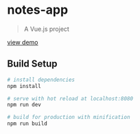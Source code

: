 # notes-app

> A Vue.js project

[view demo](https://zhangyoung99.github.io/vue-demo/notes-app/dist/index.html)

## Build Setup

``` bash
# install dependencies
npm install

# serve with hot reload at localhost:8080
npm run dev

# build for production with minification
npm run build
```